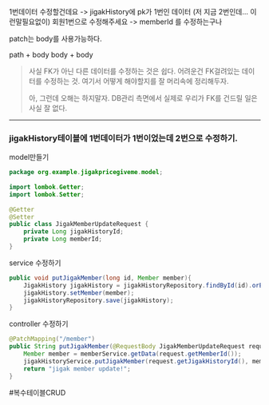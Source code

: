 1번데이터 수정할건데요 -> jigakHistory에 pk가 1번인 데이터
(저 지금 2번인데... 이런말필요없이) 회원1번으로 수정해주세요 -> memberId 를 수정하는구나


patch는 body를 사용가능하다.

path + body
body + body



> 사실 FK가 아닌 다른 데이터를 수정하는 것은 쉽다. 어려운건 FK걸려있는 데이터를 수정하는 것. 여기서 어떻게 해야할지를 잘 머리속에 정리해두자. 
> 
> 아, 그런데 오해는 하지말자. DB관리 측면에서 실제로 우리가 FK를 건드릴 일은 사실 잘 없다. 

---

### jigakHistory테이블에 1번데이터가 1번이었는데 2번으로 수정하기.


model만들기

```java
package org.example.jigakpricegiveme.model;  
  
import lombok.Getter;  
import lombok.Setter;  
  
@Getter  
@Setter  
public class JigakMemberUpdateRequest {  
    private Long jigakHistoryId;  
    private Long memberId;  
}
```


service 수정하기

```java
public void putJigakMember(long id, Member member){  
    JigakHistory jigakHistory = jigakHistoryRepository.findById(id).orElseThrow();  
    jigakHistory.setMember(member);  
    jigakHistoryRepository.save(jigakHistory);  
}
```


controller 수정하기

```java
@PatchMapping("/member")  
public String putJigakMember(@RequestBody JigakMemberUpdateRequest request){  
    Member member = memberService.getData(request.getMemberId());  
    jigakHistoryService.putJigakMember(request.getJigakHistoryId(), member);  
    return "jigak member update!";  
}
```





#복수테이블CRUD